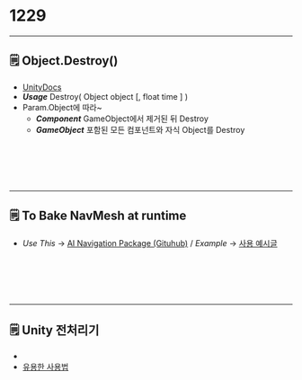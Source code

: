 # 1229

---

## 🗒️ Object.Destroy()

- [UnityDocs](https://docs.unity3d.com/ScriptReference/Object.Destroy.html)
- ***Usage*** Destroy( Object object [, float time ] )
- Param.Object에 따라~
    - ***Component***  GameObject에서 제거된 뒤 Destroy
    - ***GameObject*** 포함된 모든 컴포넌트와 자식 Object를 Destroy
<br><br><br><br><br><br>

---

## 🗒️ To Bake NavMesh at runtime

- *Use This* → [AI Navigation Package (Gituhub)](https://github.com/Unity-Technologies/NavMeshComponents)  /  *Example* → [사용 예시글](https://algorfati.tistory.com/25)
<br><br><br><br><br><br>

---

## 🗒️ Unity 전처리기

- 
- [유용한 사용법](https://if1live.github.io/posts/unity-tip-remove-if-unity-editor/)